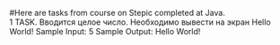 #Here are tasks from course on Stepic completed at Java.  
1 TASK. 
Вводится целое число. Необходимо вывести на экран Hello World!﻿ 
Sample Input: 5 
Sample Output: Hello World! 
